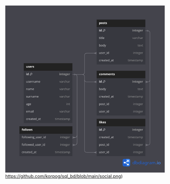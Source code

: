 ![alt text](https://github.com/korpog/sql_bd/blob/main/social.png)https://github.com/korpog/sql_bd/blob/main/social.png)
